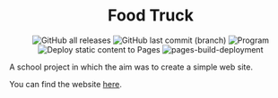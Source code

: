 <h1 align=center>Food Truck</h1>

<div align=center>
    <img alt="GitHub all releases" src="https://img.shields.io/github/v/tag/Kiyotoko/food-truck">
    <img alt="GitHub last commit (branch)" src="https://img.shields.io/github/last-commit/Kiyotoko/food-truck/master">
    <img alt="Program" src="https://img.shields.io/badge/written_in-HTML-orange">
    <img alt="Deploy static content to Pages" src="https://github.com/Kiyotoko/food-truck/actions/workflows/static.yml/badge.svg">
    <img alt="pages-build-deployment" src="https://github.com/Kiyotoko/food-truck/actions/workflows/pages/pages-build-deployment/badge.svg">
</div>

A school project in which the aim was to create a simple web site.

You can find the website [here](https://kiyotoko.github.io/food-truck/).